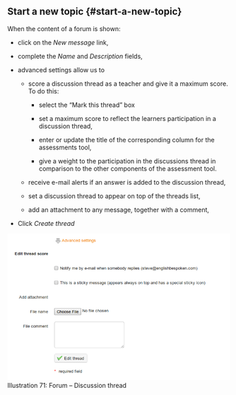 ## Start a new topic {#start-a-new-topic}

When the content of a forum is shown:

*   click on the _New message_ link,

*   complete the _Name_ and _Description_ fields,

*   advanced settings allow us to

    *   score a discussion thread as a teacher and give it a maximum score. To do this:

        *   select the “Mark this thread” box

        *   set a maximum score to reflect the learners participation in a discussion thread,

        *   enter or update the title of the corresponding column for the assessments tool,

        *   give a weight to the participation in the discussions thread in comparison to the other components of the assessment tool.

    *   receive e-mail alerts if an answer is added to the discussion thread,

    *   set a discussion thread to appear on top of the threads list,

    *   add an attachment to any message, together with a comment,

*   Click _Create thread_

![](../assets/graphics5.png)Illustration 71: Forum – Discussion thread